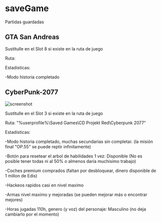 # saveGame
Partidas guardadas

GTA San Andreas
-----------------
Sustitulle en el Slot 8 si existe en la ruta de juego

Ruta: 

Estadisticas:

-Modo historia completado


CyberPunk-2077
-----------------
![screenshot](https://github.com/user-attachments/assets/5c17d445-c947-4c0b-aab0-7095fa60564c)


Sustitulle en el Slot 3 si existe en la ruta de juego

Ruta: "%userprofile%\Saved Games\CD Projekt Red\Cyberpunk 2077"

Estadisticas:

-Modo historia completado, muchas secundarias sin completar. (la misión final "OP.55" se puede reptir infinitamente)

-Botón para resetear el arbol de habilidades 1 vez: Disponible (No es posible tener todas ni al 50% o almenos daría muchisimo trabajo)

-Coches premium comprados (faltan por desbloquear, dinero disponible de 1 millon de Edis) 

-Hackeos rapidos casi en nivel maximo 

-Armas nivel maximo y mejoradas (se pueden mejorar más o encontrar mejores)

-Horas jugadas 110h, genero (y voz) del personaje: Masculino (no deja cambiarlo por el momento)





